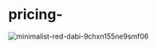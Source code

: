 # pricing-
![minimalist-red-dabi-9chxn155ne9smf06](https://user-images.githubusercontent.com/75574310/194831179-aadf28cc-606b-4273-8023-16bb7ef0c1af.jpg)
